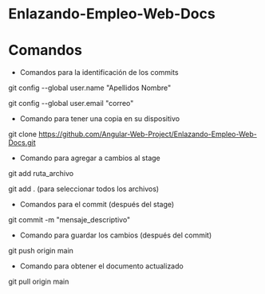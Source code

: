 # Enlazando-Empleo-Web-Docs

# Comandos

- Comandos para la identificación de los commits

git config --global user.name "Apellidos Nombre"

git config --global user.email "correo"

- Comando para tener una copia en su dispositivo

git clone https://github.com/Angular-Web-Project/Enlazando-Empleo-Web-Docs.git

- Comando para agregar a cambios al stage

git add ruta_archivo

git add . (para seleccionar todos los archivos) 

- Comandos para el commit (después del stage)

git commit -m "mensaje_descriptivo" 

- Comando para guardar los cambios (después del commit) 

git push origin main

- Comando para obtener el documento actualizado 

git pull origin main
